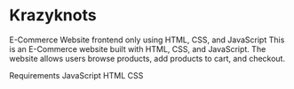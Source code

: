 # Krazyknots
E-Commerce Website frontend only using HTML, CSS, and JavaScript
This is an E-Commerce website built with HTML, CSS, and JavaScript. The website allows users browse products, add products to cart, and checkout.

Requirements
JavaScript
HTML
CSS

